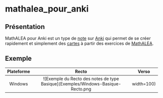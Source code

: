 # mathalea_pour_anki
## Présentation
MathALEA pour Anki est un type de [note](https://apps.ankiweb.net/docs/manual.fr.html#les-mod%C3%A8les-de-cartes "Sur Anki, les notes sont des ''modèles'' qui définissent comment afficher les différents éléments d'une carte") sur [Anki](https://apps.ankiweb.net/ "lien vers la page de téléchargement de l'application") qui permet de se créer rapidement et simplement des [cartes](https://apps.ankiweb.net/docs/manual.fr.html#les-cartes "Anki virtualise le concept des ''flashcards'' et a gardé le nom de ''cartes'' pour désigner le couple formé par une question et une réponse") à partir des exercices de [MathALEA](https://coopmaths.fr/mathalea.html? "lien vers le générateur d'exercices").
## Exemple
|Plateforme|Recto|Verso|
|:--------:|:---:|:---:|
|Windows|![Exemple du Recto des notes de type Basique](Exemples/Windows-Basique-Recto.png | width=100)|![Exemple du Verso des notes de type Basique](Exemples/Windows-Basique-Verso.png)|
